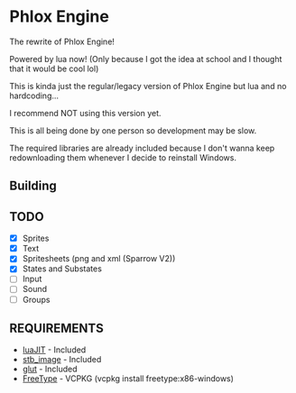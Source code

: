 # Phlox Engine

The rewrite of Phlox Engine!

Powered by lua now! (Only because I got the idea at school and I thought that it would be cool lol)

This is kinda just the regular/legacy version of Phlox Engine but lua and no hardcoding...

I recommend NOT using this version yet.

This is all being done by one person so development may be slow.

The required libraries are already included because I don't wanna keep redownloading them whenever I decide to reinstall Windows.

## Building

## TODO
- [x] Sprites
- [x] Text
- [x] Spritesheets (png and xml (Sparrow V2))
- [x] States and Substates
- [ ] Input
- [ ] Sound
- [ ] Groups

## REQUIREMENTS 

- [luaJIT](https://luajit.org/download.html) - Included
- [stb_image](https://github.com/nothings/stb) - Included
- [glut](https://www.opengl.org/resources/libraries/glut/) - Included
- [FreeType](https://freetype.org/) - VCPKG (vcpkg install freetype:x86-windows)
